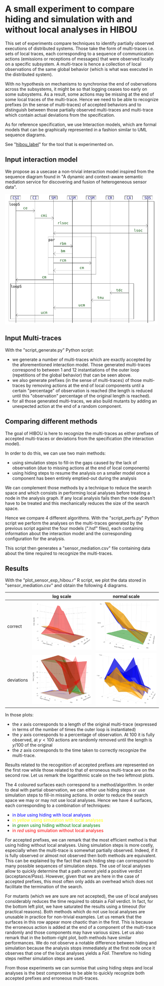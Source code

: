 
# A small experiment to compare hiding and simulation with and without local analyses in HIBOU


This set of experiments compare techniques to identify partially observed executions of distributed systems. Those take the form of multi-traces i.e. sets of local traces, each corresponding to a sequence of communication actions (emissions or receptions of messages) that were observed locally on a specific subsystem. 
A multi-trace is hence a collection of local observations of the same global behavior (which is what was executed in the distributed system).

With no hypothesis on mechanisms to synchronise the end of osbervations across the subsystems, it might be so that logging ceases too early on some subsystems.
As a result, some actions may be missing at the end of some local traces of the multi-trace.
Hence we need to be able to recognize prefixes (in the sense of multi-traces) of accepted behaviors and to distinguish between those partially observed multi-traces and multi-trace which contain actual deviations from the specification.

As for reference specification, we use Interaction models, which are formal models that can be graphically represented in a
fashion similar to UML sequence diagrams.

See "[hibou_label](https://github.com/erwanM974/hibou_label)" for the tool that is experimented on.

## Input interaction model

We propose as a usecase a non-trivial interaction model inspired from the sequence diagram found in "A dynamic and context-aware semantic mediation service for discovering and fusion of heterogeneous sensor data".

<img src="./README_images/sensor_mediation_example.png" alt="sensor example sequence diagram" width="500">

## Input Multi-traces

With the "script_generate.py" Python script:
- we generate a number of multi-traces which are exactly accepted by the aforementioned interaction model. Those generated multi-traces correspond to between 1 and 12 instantiations of the outer loop (repetitions of the global behavior) that can be seen above.
- we also generate prefixes (in the sense of multi-traces) of those multi-traces by removing actions at the end of local components until a certain "percentage" of observation is reached (the length is reduced until this "observation" percentage of the original length is reached).
- for all those generated multi-traces, we also build mutants by adding an unexpected action at the end of a random component.

## Comparing different methods

The goal of HIBOU is here to recognize the multi-traces as either prefixes of accepted multi-traces or deviations from the specification (the interaction model).

In order to do this, we can use two main methods:
- using simulation steps to fill-in the gaps caused by the lack of observation (due to missing actions at the end of local components)
- using hiding steps to resume the analysis on a smaller model once a component has been entirely emptied-out during the analysis

We can complement those methods by a technique to reduce the search space and which consists in performing local analyses before treating a node in the analysis graph. If any local analysis fails then the node doesn't have to be treated and this mechanically reduces the size of the search space.

Hence we compare 4 different algorithms. With the "script_perfs.py" Python script we perform the analyses on the multi-traces generated by the previous script against the four models (".hsf" files), each containing information about the interaction model and the corresponding configuration for the analysis.

This script then generates a "sensor_mediation.csv" file containing data about the time required to recognize the multi-traces.

## Results

With the "plot_sensor_exp_hibou.r" R script, we plot the data stored in "sensor_mediation.csv" and obtain the following 4 diagrams.

|             | log scale   | normal scale|
| ----------- | ----------- | ----------- |
| correct     | <img src="./README_images/pltrw_pass.png" alt="" width="350"> | <img src="./README_images/pltrw_pass_zoom.png" alt="" width="350"> |
| deviations  | <img src="./README_images/pltrw_fail.png" alt="" width="350"> | <img src="./README_images/pltrw_fail_loc.png" alt="" width="350"> |

In those plots:
- the *x* axis corresponds to a length of the original multi-trace (expressed in terms of the number of times the outer loop is instantiated)
- the *y* axis corresponds to a percentage of observation. At $100$ it is fully observed, at $y < 100$ actions are randomly removed until the length is $y/100$ of the original
- the *z* axis corresponds to the time taken to correctly recognize the multi-trace.

Results related to the recognition of accepted prefixes are represented on the first row while those related to that of erroneous multi-trace are on the second row.
Let us remark the logarithmic scale on the two leftmost plots.

The 4 coloured surfaces each correspond to a method/algorithm. 
In order to deal with partial observation, we can either use hiding steps or use simulation steps to fill-in missing actions. 
In order to reduce the search space we may or may not use local analyses. 
Hence we have $4$ surfaces, each corresponding to a combination of techniques:
- <span style="color:blue">in *blue* using hiding with local analyses</span>
- <span style="color:yellow">in *yellow* using simulation with local analyses</span>
- <span style="color:green">in *green* using hiding without local analyses</span>
- <span style="color:red">in *red* using simulation without local analyses</span>


For accepted prefixes, we can remark that the most efficient method is that using hiding without local analyses.
Using simulation steps is more costly, especially when the multi-trace is somewhat partially observed.
Indeed, if it is fully observed or almost not observed then both methods are equivalent.
This can be explained by the fact that each hiding step can correspond to many possible sequences of simulation steps.
The use of local analyses allow to quickly determine that a path cannot yield a positive verdict (acceptance/*Pass*).
However, given that we are here in the case of accepted prefixes, this most often only adds an overhead which does not facilitate the termination of the search.


For mutants (which we are sure are not accepted), the use of local analyses considerably reduces the time required to obtain a *Fail* verdict.
In fact, for the bottom left plot, we have saturated the results using a timeout (for practical reasons).
Both methods which do not use local analyses are unusable in practice for non-trivial examples.
Let us remark that the surfaces in this row appear more chaotic than in the first.
This is because the erroneous action is added at the end of a component of the multi-trace randomly and those components may have various sizes.
Let us also remark that in the bottom-right plot, both methods have similar performances.
We do not observe a notable difference between hiding and simulation because the analysis stops immediately at the first node once it observes that one of the local analyses yields a *Fail*.
Therefore no hiding steps neither simulation steps are used.


From those experiments we can surmise that using hiding steps and local analyses is the best compromise to be able to quickly recognize both accepted prefixes and erroneous multi-traces.